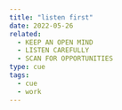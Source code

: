```yaml
---
title: "listen first"
date: 2022-05-26
related:
  - KEEP AN OPEN MIND
  - LISTEN CAREFULLY
  - SCAN FOR OPPORTUNITIES
type: cue
tags:
  - cue
  - work
---
```

